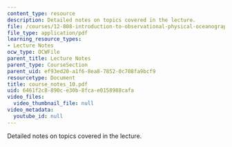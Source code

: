 ```yaml
---
content_type: resource
description: Detailed notes on topics covered in the lecture.
file: /courses/12-808-introduction-to-observational-physical-oceanography-fall-2004/6461f2c8890ce30b8fcae0158988cafa_course_notes_10.pdf
file_type: application/pdf
learning_resource_types:
- Lecture Notes
ocw_type: OCWFile
parent_title: Lecture Notes
parent_type: CourseSection
parent_uid: ef93ed20-a1f6-8ea8-7852-0c708fa9bcf9
resourcetype: Document
title: course_notes_10.pdf
uid: 6461f2c8-890c-e30b-8fca-e0158988cafa
video_files:
  video_thumbnail_file: null
video_metadata:
  youtube_id: null
---
```

Detailed notes on topics covered in the lecture.

